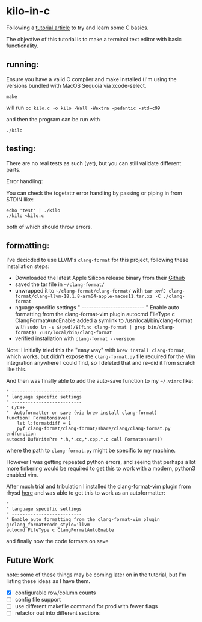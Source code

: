 # kilo-in-c
Following a [tutorial article](https://viewsourcecode.org/snaptoken/kilo/) to try and learn some C basics.

The objective of this tutorial is to make a terminal text editor with basic functionality.


## running:
Ensure you have a valid C compiler and make installed (I'm using the versions bundled with MacOS Sequoia via xcode-select.

```shell
make
```
will run `cc kilo.c -o kilo -Wall -Wextra -pedantic -std=c99`

and then the program can be run with 
```shell
./kilo
```

## testing:
There are no real tests as such (yet), but you can still validate different parts.

Error handling:

You can check the tcgetattr error handling by passing or piping in from STDIN like:
```shell
echo 'test' | ./kilo
./kilo <kilo.c
```
both of which should throw errors.


## formatting:
I've decicded to use LLVM's `clang-format` for this project, following these installation steps:
- Downloaded the latest Apple Silicon release binary from their [Github](https://github.com/llvm/llvm-project/releases/tag/llvmorg-18.1.8)
- saved the tar file in `~/clang-format/`
- unwrapped it to `~/clang-format/clang-format/` with `tar xvfJ clang-format/clang+llvm-18.1.8-arm64-apple-macos11.tar.xz -C ./clang-format`
- nguage specific settings
" --------------------------
" Enable auto formatting from the clang-format-vim plugin
autocmd FileType c ClangFormatAutoEnable
added a symlink to /usr/local/bin/clang-format with `sudo ln -s $(pwd)/$(find clang-format | grep bin/clang-format$) /usr/local/bin/clang-format`
- verified installation with `clang-format --version`

Note: I initially tried this the "easy way" with `brew install clang-format`, which works, but didn't expose the `clang-format.py` file required for the Vim integration anywhere I could find, so I deleted that and re-did it from scratch like this.

And then was finally able to add the auto-save function to my `~/.vimrc` like:
```vim
" --------------------------
" language specific settings
" --------------------------
" C/C++
"  Autoformatter on save (via brew install clang-format)
function! Formatonsave()
    let l:formatdiff = 1
    pyf clang-format/clang-format/share/clang/clang-format.py
endfunction
autocmd BufWritePre *.h,*.cc,*.cpp,*.c call Formatonsave()
```

where the path to `clang-format.py` might be specific to my machine.

However I was getting repeated python errors, and seeing that perhaps a lot more tinkering would be required to get this to work with a modern, python3 enabled vim. 

After much trial and tribulation I installed the clang-format-vim plugin from rhysd [here](https://github.com/rhysd/vim-clang-format/) and was able to get this to work as an autoformatter:

```vim
" --------------------------
" language specific settings
" --------------------------
" Enable auto formatting from the clang-format-vim plugin
g:clang_format#code_style='llvm'
autocmd FileType c ClangFormatAutoEnable
```

and finally now the code formats on save


## Future Work
note: some of these things may be coming later on in the tutorial, but I'm listing these ideas as I have them.
- [x] configurable row/column counts
- [ ] config file support
- [ ] use different makefile command for prod with fewer flags 
- [ ] refactor out into different sections
